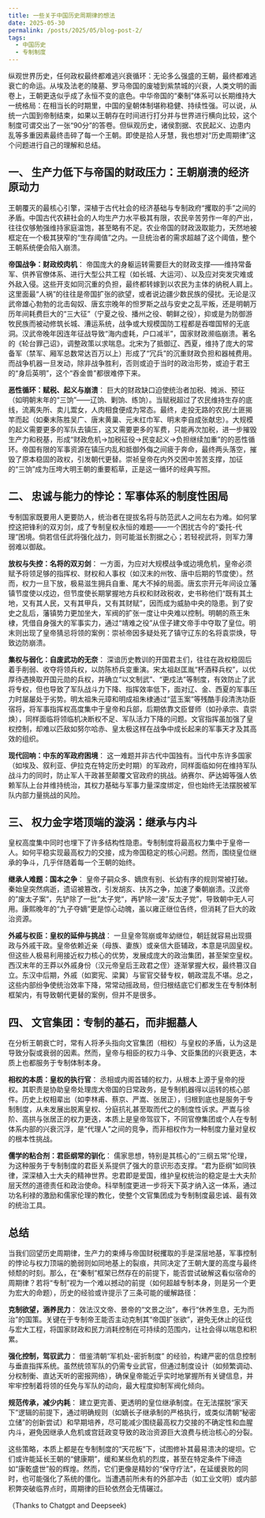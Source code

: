 ```yaml
---
title: 一些关于中国历史周期律的想法
date: 2025-05-30
permalink: /posts/2025/05/blog-post-2/
tags:
  - 中国历史
  - 专制制度
---
```


纵观世界历史，任何政权最终都难逃兴衰循环：无论多么强盛的王朝，最终都难逃衰亡的命运。从埃及法老的陵墓、罗马帝国的废墟到紫禁城的兴衰，人类文明的画卷上，王朝更迭似乎成了永恒不变的底色。中华帝国的“秦制”体系可以长期维持大一统格局：在相当长的时期里，中国的皇朝体制堪称稳健、持续性强。可以说，从统一六国到帝制结束，如果以王朝存在时间进行打分并与世界进行横向比较，这个制度可谓交出了一张“90分”的答卷。但纵观历史，诸侯割据、农民起义、边患内乱等多重因素最终击碎了每一个王朝。即使是拾人牙慧，我也想对“历史周期律”这个问题进行自己的理解和总结。


一、 生产力低下与帝国的财政压力：王朝崩溃的经济原动力
----
王朝覆灭的最核心引擎，深植于古代社会的经济基础与专制政府“攫取的手”之间的矛盾。中国古代农耕社会的人均生产力水平极其有限，农民辛苦劳作一年的产出，往往仅够勉强维持家庭温饱，甚至略有不足。农业帝国的财政汲取能力，天然地被框定在一个极其狭窄的“生存阈值”之内。一旦统治者的需求超越了这个阈值，整个王朝系统便会陷入崩溃。

**帝国战争：财政绞肉机**： 帝国庞大的身躯运转需要巨大的财政支撑——维持常备军、供养官僚体系、进行大型公共工程（如长城、大运河）、以及应对突发灾难或外敌入侵。这些开支如同沉重的负担，最终都转嫁到以农民为主体的纳税人肩上。这里面最“人祸”的往往是帝国扩张的欲望，或者说边疆少数民族的侵扰。无论是汉武帝雄心勃勃的北击匈奴、唐玄宗晚年的怛罗斯之战与安史之乱平叛，还是明朝万历年间耗费巨大的“三大征”（宁夏之役、播州之役、朝鲜之役），抑或是为防御游牧民族而被动修筑长城、漕运系统，战争或大规模国防工程都是吞噬国帑的无底洞。汉武帝晚年因连年征战导致“海内虚耗，户口减半”，国家财政濒临崩溃。著名的《轮台罪己诏》，调整政策以求喘息。北宋为了抵御辽、西夏，维持了庞大的常备军（禁军、厢军总数常达百万以上）形成了“冗兵”的沉重财政负担和器械费用。而战争机器一旦发动，除非战争胜利，否则或迫于当时的政治形势，或迫于君王的“身后英明”，这个“吞金兽”都很难停下来。

**恶性循环：赋税、起义与崩溃**： 巨大的财政缺口迫使统治者加税、摊派、预征（如明朝末年的“三饷”——辽饷、剿饷、练饷）。当赋税超过了农民维持生存的底线，流离失所、卖儿鬻女，人肉相食便成为常态。最终，走投无路的农民/土匪揭竿而起（如秦末陈胜吴广、唐末黄巢、元末红巾军、明末李自成张献忠）。大规模的起义需要更多的军队去镇压，这又需要更多的军费，只能再次加税，进一步摧毁生产力和税基，形成“财政危机→加税征役→民变起义→负担继续加重”的的恶性循环。帝国有限的军事资源在镇压内乱和抵御外侮之间疲于奔命，最终两头落空，摧毁了原本稳固的政权，引发朝代更替。崇祯皇帝在内外交困中苦苦支撑，加征的“三饷”成为压垮大明王朝的重要稻草，正是这一循环的经典写照。

二、 忠诚与能力的悖论：军事体系的制度性困局
----
专制国家既要用人更要防人，统治者在提拔名将与防范武人之间左右为难。如何掌控这把锋利的双刃剑，成了专制皇权永恒的难题——一个困扰古今的“委托-代理”困境。倘若信任武将强化战力，则可能滋长割据之心；若轻视武将，则军力薄弱难以御敌。

**放权与失控：名将的双刃剑**： 一方面，为应对大规模战争或边境危机，皇帝必须赋予将领足够的指挥权、财权和人事权（如汉末的州牧、唐中后期的节度使）。然而，权力一旦下放，极易滋生拥兵自重、尾大不掉的局面。唐玄宗开元年间设立藩镇节度使以戍边，但节度使长期掌握地方兵权和财政税收，史书称他们“既有其土地，又有其人民，又有其甲兵，又有其财赋”，因而成为威胁中央的隐患。到了安史之乱后，藩镇势力更加坐大，军阀的扩张一度让中央难以控制。明朝的燕王朱棣，凭借自身强大的军事实力，通过“靖难之役”从侄子建文帝手中夺取了皇位。明末则出现了皇帝猜忌将领的案例：崇祯帝因多疑处死了镇守辽东的名将袁崇焕，导致边防崩溃。

**集权与弱化：自废武功的无奈**： 深谙历史教训的开国君主们，往往在政权稳固后着手削弱、收夺将领兵权，以防陈桥兵变重演。宋太祖赵匡胤“杯酒释兵权”，以优厚待遇换取开国元勋的兵权，并确立“以文制武”、“更戍法”等制度，有效防止了武将专权，但也导致了军队战斗力下降、指挥效率低下，面对辽、金、西夏的军事压力时屡屡处于劣势。明太祖朱元璋和明成祖朱棣通过“蓝玉案”等残酷手段清洗功臣宿将，将军事指挥权高度集中于皇帝和兵部，后期依靠文臣督师（如孙承宗、袁崇焕），同样面临将领临机决断权不足、军队活力下降的问题。文官指挥虽加强了皇权控制，却难以匹敌如努尔哈赤、皇太极这样在战争中成长起来的军事天才及其高效的组织。

**现代回响：中东的军政府困境**： 这一难题并非古代中国独有。当代中东许多国家（如埃及、叙利亚、伊拉克在特定历史时期）的军政府，同样面临如何在维持军队战斗力的同时，防止军人干政甚至颠覆文官政府的挑战。纳赛尔、萨达姆等强人依赖军队上台并维持统治，其权力基础与军事力量深度绑定，但也始终无法摆脱被军队内部力量挑战的风险。

三、 权力金字塔顶端的漩涡：继承与内斗
----
皇权高度集中同时也埋下了许多结构性隐患。专制制度将最高权力集中于皇帝一人。如何平稳实现最高权力的交接，成为帝国稳定的核心问题。然而，围绕皇位继承的争斗，几乎伴随着每一个王朝的始终。

**继承人难题：国本之争**： 皇帝子嗣众多、嫡庶有别、长幼有序的规则常被打破。秦始皇突然病逝，遗诏被篡改，引发胡亥、扶苏之争，加速了秦朝崩溃。汉武帝的”废太子案“，先铲除了一批”太子党“，再铲除一波”反太子党”，导致朝中无人可用。康熙晚年的“九子夺嫡”更是惊心动魄，虽以雍正继位告终，但消耗了巨大的政治资源。

**外戚与权臣：皇权的延伸与挑战**： 一旦皇帝驾崩或年幼继位，朝廷就容易出现摄政与外戚干政。皇帝依赖近亲（母族、妻族）或亲信大臣辅政，本意是巩固皇权。但这些人极易利用接近权力核心的优势，发展成庞大的政治集团，甚至架空皇权。西汉末年的王莽以外戚身份（汉元帝皇后王政君之侄）逐渐掌握大权，最终篡汉自立。东汉中后期，外戚（如窦宪、梁冀）与宦官交替专权，朝政混乱不堪。总之，这些内部纷争使统治效率下降，常常动摇政局，但归根结底它们都发生在专制体制框架内，有导致朝代更替的案例，但并不是很多。

四、 文官集团：专制的基石，而非掘墓人
----
在分析王朝衰亡时，常有人将矛头指向文官集团（相权）与皇权的矛盾，认为这是导致分裂或衰弱的因素。然而，皇帝与相臣的权力斗争、文臣集团的兴衰更迭，本质上也都服务于专制体制本身。

**相权的本质：皇权的执行官**： 丞相或内阁首辅的权力，从根本上源于皇帝的授权。其职责是协助皇帝处理庞大帝国的日常政务，是专制机器得以运转的核心部件。历史上权相辈出（如李林甫、蔡京、严嵩、张居正），归根到底也是服务于专制制度，从未发展出脱离皇权、分庭抗礼甚至取而代之的制度性诉求。严嵩与徐阶、高拱与张居正的权力更迭，本质上是皇帝驾驭下，不同官僚集团或个人在专制体系内部的兴衰沉浮，是“代理人”之间的竞争，而非相权作为一种制度力量对皇权的根本性挑战。

**儒学的粘合剂：君臣纲常的驯化**： 儒家思想，特别是其核心的“三纲五常”伦理，为这种服务于专制制度的君臣关系提供了强大的意识形态支撑。“君为臣纲”如同铁律，深深植入士大夫的精神世界。忠君即是爱国，维护皇权统治的稳定是士大夫阶层天然的道德责任和政治使命。科举制度更进一步将天下英才纳入这一体系，通过功名利禄的激励和儒家伦理的教化，使整个文官集团成为专制制度最忠诚、最有效的统治工具。

总结
----
当我们回望历史周期律，生产力的束缚与帝国财税攫取的手是深层地基，军事控制的悖论与权力顶端的脆弱则如同地基上的裂痕，共同决定了王朝大厦的高度与最终倾颓的时刻。那么，在“秦制”框架已然存在的前提下，能否尝试破解这看似宿命的周期律？若将“专制”视为一个难以撼动的前提（如何超越专制本身，则是另一个更为宏大的命题），历史的经验或许提示了三条可能的缓解路径：

**克制欲望，涵养民力**： 效法汉文帝、景帝的“文景之治”，奉行“休养生息，无为而治”的国策。关键在于专制帝王能否主动克制其“帝国扩张欲”，避免无休止的征伐与宏大工程，将国家财政和民力消耗控制在可持续的范围内，让社会得以喘息和积累。

**强化控制，驾驭武力**： 借鉴清朝“军机处-密折制度” 的经验，构建严密的信息控制与垂直指挥系统。虽然统领军队的仍需专业武官，但通过制度设计（如频繁调动、分权制衡、直达天听的密报网络），确保皇帝能近乎实时地掌握所有关键信息，并牢牢控制着将领的任免与军队的动向，最大程度抑制军阀化倾向。

**规范传承，减少内耗**： 建立更完善、更透明的皇位继承制度。在无法摆脱“家天下”逻辑的前提下，通过明确规则（如嫡长子继承制的严格执行，或类似清朝“秘密立储”的创新尝试）和早期培养，尽可能减少围绕最高权力交接的不确定性和血腥内斗，避免因继承人危机或宫廷政变导致的政治资源巨大浪费与统治核心的分裂。

这些策略，本质上都是在专制制度的“天花板”下，试图修补其最易溃决的堤坝。它们或许能延长王朝的“健康期”，缓和某些危机的烈度，甚至在特定条件下缔造如“康乾盛世”般的辉煌。然而，它们更像是精妙的“保守疗法”，在延缓衰败的同时，也可能强化了系统的僵化。当遭遇前所未有的外部冲击（如工业文明）或内部积弊突破临界点时，周期律的巨轮依然会无情碾过。

（Thanks to Chatgpt and Deepseek)

